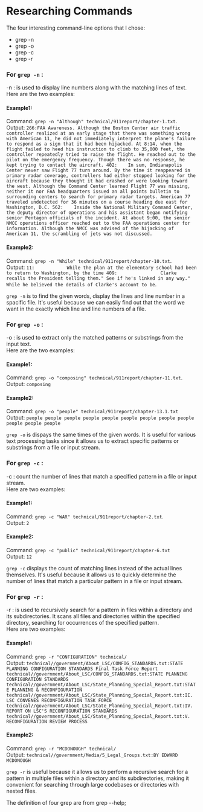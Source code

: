 # Researching Commands

The four interesting command-line options that I chose:   
* grep -n
* grep -o
* grep -c
* grep -r


### For ```grep -n``` : 
-n : is used to display line numbers along with the matching lines of text.                                                              
Here are the two examples: 
#### Example1: 
Command: ```grep -n "Although" technical/911report/chapter-1.txt```.                                                                                             
Output: ```266:FAA Awareness. Although the Boston Center air traffic controller realized at an early stage that there was something wrong with American 11, he did not immediately interpret the plane's failure to respond as a sign that it had been hijacked. At 8:14, when the flight failed to heed his instruction to climb to 35,000 feet, the controller repeatedly tried to raise the flight. He reached out to the pilot on the emergency frequency. Though there was no response, he kept trying to contact the aircraft.
402:    In sum, Indianapolis Center never saw Flight 77 turn around. By the time it reappeared in primary radar coverage, controllers had either stopped looking for the aircraft because they thought it had crashed or were looking toward the west. Although the Command Center learned Flight 77 was missing, neither it nor FAA headquarters issued an all points bulletin to surrounding centers to search for primary radar targets. American 77 traveled undetected for 36 minutes on a course heading due east for Washington, D.C.
562:    Inside the National Military Command Center, the deputy director of operations and his assistant began notifying senior Pentagon officials of the incident. At about 9:00, the senior NMCC operations officer reached out to the FAA operations center for information. Although the NMCC was advised of the hijacking of American 11, the scrambling of jets was not discussed.```

#### Example2: 
Command: ```grep -n "While" technical/911report/chapter-10.txt```.                                                                              
Output: ```11:            While the plan at the elementary school had been to return to Washington, by the time
409:                Clarke recalls the President telling them." See if he's linked in any way." While he believed the details of Clarke's account to be```. 

```grep -n``` is to find the given words, display the lines and line number in a spacific file. It's useful because we can easily find out that the word we want in the exactly which line and line numbers of a file. 

### For ```grep -o``` : 
-o : is used to extract only the matched patterns or substrings from the input text.                                                             
Here are the two examples: 
#### Example1: 
Command: ```grep -o "composing" technical/911report/chapter-11.txt```.                                                                                          
Output: ```composing```

#### Example2: 
Command: ```grep -o "people" technical/911report/chapter-13.1.txt```                                                                            
Output: ```people
           people
           people
           people
           people
           people
           people
           people
           people
           people
           people
           people```
                                                                                
```grep -o``` is dispays the same times of the given words. It is useful for various text processing tasks since it allows us to extract specific patterns or substrings from a file or input stream.         


### For ```grep -c``` : 
-c : count the number of lines that match a specified pattern in a file or input stream.                                               
Here are two examples: 
#### Example1: 
Command: ```grep -c "WAR" technical/911report/chapter-2.txt```.                                                                    
Output: ```2```                               

#### Example2: 
Command: ```grep -c "public" technical/911report/chapter-6.txt```                                                                                   
Output: ```12```                                               

                                                        
```grep -c``` displays the count of matching lines instead of the actual lines themselves. It's useful because it allows us to quickly determine the number of lines that match a particular pattern in a file or input stream.     


### For ```grep -r``` : 
-r : is used to recursively search for a pattern in files within a directory and its subdirectories. It scans all files and directories within the specified directory, searching for occurrences of the specified pattern.                                                 
Here are two examples: 
#### Example1: 
Command: ```grep -r "CONFIGURATION" technical/```                                                                                        
Output: ```technical//government/About_LSC/CONFIG_STANDARDS.txt:STATE PLANNING CONFIGURATION STANDARDS Final Task Force Report
technical//government/About_LSC/CONFIG_STANDARDS.txt:STATE PLANNING CONFIGURATION STANDARDS
technical//government/About_LSC/State_Planning_Special_Report.txt:STATE PLANNING & RECONFIGURATION
technical//government/About_LSC/State_Planning_Special_Report.txt:II. LSC CONVENES RECONFIGURATION TASK FORCE
technical//government/About_LSC/State_Planning_Special_Report.txt:IV. REPORT ON LSC'S RECONFIGURATION STANDARDS
technical//government/About_LSC/State_Planning_Special_Report.txt:V. RECONFIGURATION REVIEW PROCESS```

#### Example2: 
Command: ```grep -r "MCDONOUGH" technical/```                                                                                                  
Output: ```technical//government/Media/5_Legal_Groups.txt:BY EDWARD MCDONOUGH```

```grep -r``` is useful because it allows us to perform a recursive search for a pattern in multiple files within a directory and its subdirectories, making it convenient for searching through large codebases or directories with nested files.

The definition of four grep are from grep --help;
